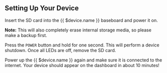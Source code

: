 ## Setting Up Your Device

Insert the SD card into the {{ $device.name }} baseboard and power it on.

__Note:__ This will also completely erase internal storage media, so please make a backup first.

Press the `POWER` button and hold for one second. This will perform a device shutdown. Once all LEDs are off, remove the SD card.

Power up the {{ $device.name }} again and make sure it is connected to the internet. Your device should appear on the dashboard in about 10 minutes!
